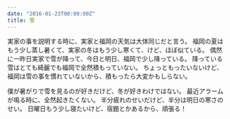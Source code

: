 ```yaml
---
date: "2016-01-23T00:00:00Z"
title: 雪
---
```


実家の事を説明する時に、実家と福岡の天気は大体同じだと言う。
福岡の夏はもう少し蒸し暑くて、実家の冬はもう少し寒くて、けど、ほぼ似ている。
偶然に一昨日実家で雪が降って、今日と明日、福岡で少し降っている。
降っている雪はとても綺麗でも福岡で全然積もっていない。
ちょっともったいないけど、福岡は雪の事を慣れていないから、積もったら大変かもしらない。

僕が暑がりで雪を見るのが好きだけど、冬が好きわけではない。
最近アラームが鳴る時に、全然起きたくない。
半分疲れのせいだけど、半分は明日の寒さのせい。
日曜日もう少し寝たいけど、宿題とかあるから、頑張る！
